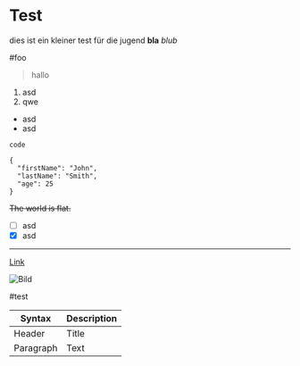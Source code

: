 # Test
dies ist ein kleiner test für die jugend
**bla**
*blub*

#foo

> hallo

1. asd
2. qwe

- asd
- asd

`code`

```
{
  "firstName": "John",
  "lastName": "Smith",
  "age": 25
}
```

~~The world is flat.~~

- [ ] asd
- [x] asd

---

[Link](google.com)

![Bild](logo.png)

#test


| Syntax | Description |
| ----------- | ----------- |
| Header | Title |
| Paragraph | Text |
